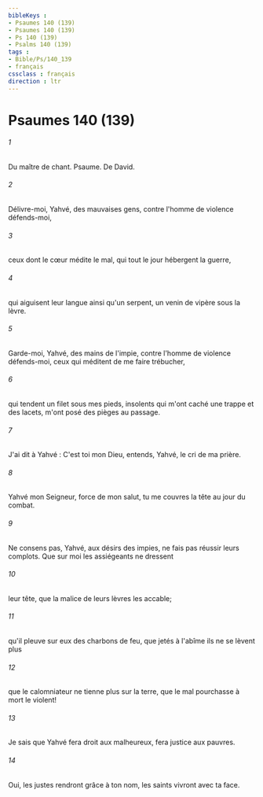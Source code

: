 ```yaml
---
bibleKeys : 
- Psaumes 140 (139)
- Psaumes 140 (139)
- Ps 140 (139)
- Psalms 140 (139)
tags : 
- Bible/Ps/140_139
- français
cssclass : français
direction : ltr
---
```


# Psaumes 140 (139)

###### 1
Du maître de chant. Psaume. De David.
###### 2
Délivre-moi, Yahvé, des mauvaises gens, contre l'homme de violence défends-moi,
###### 3
ceux dont le cœur médite le mal, qui tout le jour hébergent la guerre,
###### 4
qui aiguisent leur langue ainsi qu'un serpent, un venin de vipère sous la lèvre.
###### 5
Garde-moi, Yahvé, des mains de l'impie, contre l'homme de violence défends-moi, ceux qui méditent de me faire trébucher,
###### 6
qui tendent un filet sous mes pieds, insolents qui m'ont caché une trappe et des lacets, m'ont posé des pièges au passage.
###### 7
J'ai dit à Yahvé : C'est toi mon Dieu, entends, Yahvé, le cri de ma prière.
###### 8
Yahvé mon Seigneur, force de mon salut, tu me couvres la tête au jour du combat.
###### 9
Ne consens pas, Yahvé, aux désirs des impies, ne fais pas réussir leurs complots. Que sur moi les assiégeants ne dressent
###### 10
leur tête, que la malice de leurs lèvres les accable;
###### 11
qu'il pleuve sur eux des charbons de feu, que jetés à l'abîme ils ne se lèvent plus
###### 12
que le calomniateur ne tienne plus sur la terre, que le mal pourchasse à mort le violent!
###### 13
Je sais que Yahvé fera droit aux malheureux, fera justice aux pauvres.
###### 14
Oui, les justes rendront grâce à ton nom, les saints vivront avec ta face.
